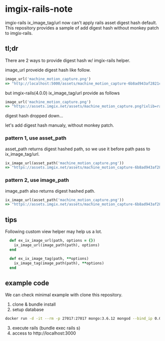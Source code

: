 # imgix-rails-note
imgix-rails ix_image_tag/url now can't apply rails asset digest hash default.
This repository provides a sample of add digest hash without monkey patch to imgix-rails.

## tl;dr
There are 2 ways to provide digest hash w/ imgix-rails helper.

image_url proveide digest hash like follow.
```rb
image_url('machine_motion_capture.png')
=> "http://localhost:5000/assets/machine_motion_capture-6b8ad943af2821ca56772bd2c5f4c7dd36946ef45138c50ee43728429f260208.png"
```

but imgix-rails(4.0.0) ix_image_tag/url provide as follows

```rb
image_url('machine_motion_capture.png')
=> "https://assets.imgix.net/assets/machine_motion_capture.png?ixlib=rails-4.0.0"
```
digest hash dropped down...

let's add digest hash manualy, without monkey patch.
### pattern 1, use asset_path
asset_path returns digest hashed path, so we use it before path pass to ix_image_tag/url.

```rb
ix_image_url(asset_path('machine_motion_capture.png'))
=> "https://assets.imgix.net/assets/machine_motion_capture-6b8ad943af2821ca56772bd2c5f4c7dd36946ef45138c50ee43728429f260208.png?ixlib=rails-4.0.0"
```

### pattern 2, use image_path
image_path also returns digest hashed path.

```rb
ix_image_url(asset_path('machine_motion_capture.png'))
=> "https://assets.imgix.net/assets/machine_motion_capture-6b8ad943af2821ca56772bd2c5f4c7dd36946ef45138c50ee43728429f260208.png?ixlib=rails-4.0.0"
```

## tips
Following custom view helper may help us a lot.

```rb
  def ex_ix_image_url(path, options = {}) 
    ix_image_url(image_path(path), options)
  end

  def ex_ix_image_tag(path, **options)
    ix_image_tag(image_path(path), **options)
  end
```

## example code
We can check minimal example with clone this repository.
1. clone & bundle install
2. setup database
```bash
docker run -d -it --rm -p 27017:27017 mongo:3.6.12 mongod --bind_ip 0.0.0.0
```
3. execute rails (bundle exec rails s)
4. access to http://localhost:3000
